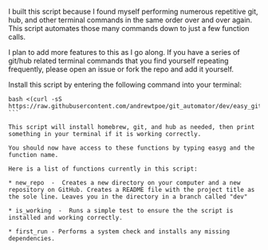 I built this script because I found myself performing numerous repetitive git, hub, and other terminal commands in the same order over and over again. This script automates those many commands down to just a few function calls.

I plan to add more features to this as I go along. If you have a series of git/hub related terminal commands that you find yourself repeating frequently, please open an issue or fork the repo and add it yourself.

Install this script by entering the following command into your terminal:

```
bash <(curl -sS https://raw.githubusercontent.com/andrewtpoe/git_automator/dev/easy_git_installer.sh) ```

This script will install homebrew, git, and hub as needed, then print something in your terminal if it is working correctly.

You should now have access to these functions by typing easyg and the function name.

Here is a list of functions currently in this script:

* new_repo  -  Creates a new directory on your computer and a new repository on GitHub. Creates a README file with the project title as the sole line. Leaves you in the directory in a branch called "dev"

* is_working  -  Runs a simple test to ensure the the script is installed and working correctly.

* first_run - Performs a system check and installs any missing dependencies.
